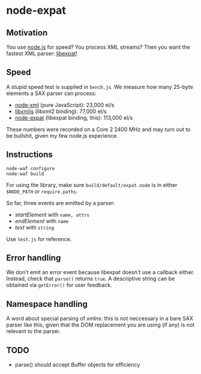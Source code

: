 # node-expat #

## Motivation ##

You use [node.js](http://github.com/ry/node) for speed? You process
XML streams? Then you want the fastest XML parser: [libexpat](http://expat.sourceforge.net/)!

## Speed ##

A stupid speed test is supplied in `bench.js`. We measure how many
25-byte elements a SAX parser can process:

- [node-xml](http://github.com/robrighter/node-xml) (pure JavaScript): 23,000 el/s
- [libxmljs](http://github.com/polotek/libxmljs) (libxml2 binding): 77,000 el/s
- [node-expat](http://github.com/astro/node-expat) (libexpat binding, this): 113,000 el/s

These numbers were recorded on a Core 2 2400 MHz and may turn out to
be bullshit, given my few node.js experience.

## Instructions ##

    node-waf configure
    node-waf build

For using the library, make sure `build/default/expat.node` is in
either `$NODE_PATH` or `require.paths`.

So far, three events are emitted by a parser:

- *startElement* with `name, attrs`
- *endElement* with `name`
- *text* with `string`

Use `test.js` for reference.

## Error handling ##

We don't emit an error event because libexpat doesn't use a callback
either. Instead, check that `parse()` returns `true`. A descriptive
string can be obtained via `getError()` for user feedback.

## Namespace handling ##

A word about special parsing of *xmlns:* this is not neccessary in a
bare SAX parser like this, given that the DOM replacement you are
using (if any) is not relevant to the parser.

## TODO ##

* parse() should accept Buffer objects for efficiency
